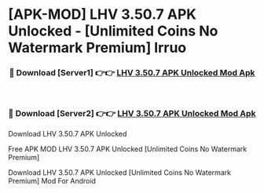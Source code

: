 # [APK-MOD] LHV 3.50.7 APK Unlocked - [Unlimited Coins No Watermark Premium] lrruo



<div align="center">
<h3>🔴 Download [Server1] 👉👉 <a href="https://momento.my/?title=LHV_3.50.7_APK_Unlocked">LHV 3.50.7 APK Unlocked Mod Apk</a></h3><br>

<h3>🔴 Download [Server2] 👉👉 <a href="https://momento.my/?title=LHV_3.50.7_APK_Unlocked">LHV 3.50.7 APK Unlocked Mod Apk</a></h3>
</div>



Download LHV 3.50.7 APK Unlocked 

Free APK MOD LHV 3.50.7 APK Unlocked [Unlimited Coins No Watermark Premium]

Download LHV 3.50.7 APK Unlocked [Unlimited Coins No Watermark Premium] Mod For Android
